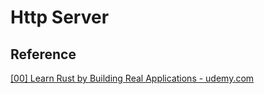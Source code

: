 # Http Server

## Reference

[[00] Learn Rust by Building Real Applications - udemy.com](https://www.udemy.com/course/rust-fundamentals/)
